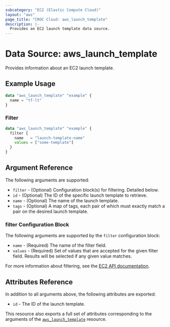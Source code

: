 ```yaml
---
subcategory: "EC2 (Elastic Compute Cloud)"
layout: "aws"
page_title: "CROC Cloud: aws_launch_template"
description: |-
  Provides an EC2 launch template data source.
---
```


[describe-lts]: https://docs.cloud.croc.ru/en/api/ec2/launch_templates/DescribeLaunchTemplates.html

# Data Source: aws_launch_template

Provides information about an EC2 launch template.

## Example Usage

```terraform
data "aws_launch_template" "example" {
  name = "tf-lt"
}
```

### Filter

```terraform
data "aws_launch_template" "example" {
  filter {
    name   = "launch-template-name"
    values = ["some-template"]
  }
}
```

## Argument Reference

The following arguments are supported:

* `filter` - (Optional) Configuration block(s) for filtering. Detailed below.
* `id` - (Optional) The ID of the specific launch template to retrieve.
* `name` - (Optional) The name of the launch template.
* `tags` - (Optional) A map of tags, each pair of which must exactly match a pair on the desired launch template.

### filter Configuration Block

The following arguments are supported by the `filter` configuration block:

* `name` - (Required) The name of the filter field.
* `values` - (Required) Set of values that are accepted for the given filter field. Results will be selected if any given value matches.

For more information about filtering, see the [EC2 API documentation][describe-lts].

## Attributes Reference

In addition to all arguments above, the following attributes are exported:

* `id` - The ID of the launch template.

This resource also exports a full set of attributes corresponding to the arguments of the [`aws_launch_template`](../resources/launch_template.html.markdown) resource.
